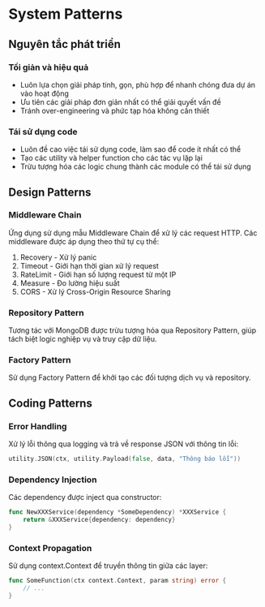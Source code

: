 # System Patterns

## Nguyên tắc phát triển

### Tối giản và hiệu quả
- Luôn lựa chọn giải pháp tinh, gọn, phù hợp để nhanh chóng đưa dự án vào hoạt động
- Ưu tiên các giải pháp đơn giản nhất có thể giải quyết vấn đề
- Tránh over-engineering và phức tạp hóa không cần thiết

### Tái sử dụng code
- Luôn đề cao việc tái sử dụng code, làm sao để code ít nhất có thể
- Tạo các utility và helper function cho các tác vụ lặp lại
- Trừu tượng hóa các logic chung thành các module có thể tái sử dụng

## Design Patterns

### Middleware Chain
Ứng dụng sử dụng mẫu Middleware Chain để xử lý các request HTTP. Các middleware được áp dụng theo thứ tự cụ thể:
1. Recovery - Xử lý panic
2. Timeout - Giới hạn thời gian xử lý request
3. RateLimit - Giới hạn số lượng request từ một IP
4. Measure - Đo lường hiệu suất
5. CORS - Xử lý Cross-Origin Resource Sharing

### Repository Pattern
Tương tác với MongoDB được trừu tượng hóa qua Repository Pattern, giúp tách biệt logic nghiệp vụ và truy cập dữ liệu.

### Factory Pattern
Sử dụng Factory Pattern để khởi tạo các đối tượng dịch vụ và repository.

## Coding Patterns

### Error Handling
Xử lý lỗi thông qua logging và trả về response JSON với thông tin lỗi:
```go
utility.JSON(ctx, utility.Payload(false, data, "Thông báo lỗi"))
```

### Dependency Injection
Các dependency được inject qua constructor:
```go
func NewXXXService(dependency *SomeDependency) *XXXService {
    return &XXXService{dependency: dependency}
}
```

### Context Propagation
Sử dụng context.Context để truyền thông tin giữa các layer:
```go
func SomeFunction(ctx context.Context, param string) error {
    // ...
}
``` 